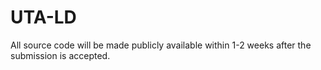 # UTA-LD
All source code will be made publicly available within 1-2 weeks after the submission is accepted.
